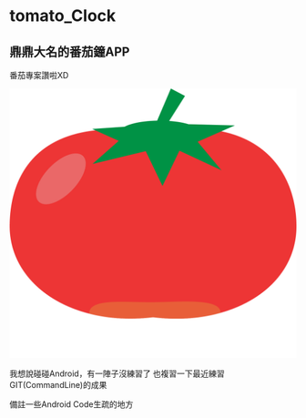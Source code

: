 # tomato_Clock

## 鼎鼎大名的番茄鐘APP

番茄專案讚啦XD

![image](https://github.com/Maxspace1024/PRJ_tomato_Clock/blob/master/code/tomato.png)


我想說碰碰Android，有一陣子沒練習了
也複習一下最近練習GIT(CommandLine)的成果

備註一些Android Code生疏的地方

